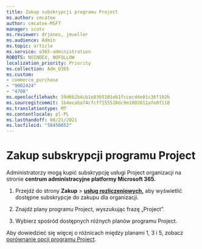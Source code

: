 ```yaml
---
title: Zakup subskrypcji programu Project
ms.author: cmcatee
author: cmcatee-MSFT
manager: scotv
ms.reviewer: drjones, jmueller
ms.audience: Admin
ms.topic: article
ms.service: o365-administration
ROBOTS: NOINDEX, NOFOLLOW
localization_priority: Priority
ms.collection: Adm_O365
ms.custom:
- commerce_purchase
- "9002424"
- "4708"
ms.openlocfilehash: 59d6b2b4cb1e83b5101eb1fccecdde01c36f102b
ms.sourcegitcommit: 1b4ecaba74cfcff155528dc9e1002011afe0f110
ms.translationtype: MT
ms.contentlocale: pl-PL
ms.lasthandoff: 08/21/2021
ms.locfileid: "58450852"
---
```

# <a name="purchase-project-subscription"></a>Zakup subskrypcji programu Project

Administratorzy mogą kupić subskrypcję usługi Project organizacji na stronie **centrum administracyjne platformy Microsoft 365.**

1. Przejdź do strony **Zakup**  >  **[usług rozliczeniowych,](https://admin.microsoft.com/AdminPortal/Home?adminportal=1&msCV=%2BbOQtMNsz0ei8f5z.0.36#/catalog)** aby wyświetlić dostępne subskrypcje do zakupu dla organizacji.

2. Znajdź plany programu Project, wyszukując frazę „Project”.

3. Wybierz spośród dostępnych różnych planów programu Project.

Aby dowiedzieć się więcej o różnicach między planami 1, 3 i 5, zobacz [porównanie opcji programu Project](https://products.office.com/project/compare-microsoft-project-management-software?tab=1&OCID=AID2000748_SEM_5j2j5X4B&MarinID=5j2j5X4B|78821275986631|%2Bproject%20%2Bo365|bb|c||1261139959949905|kwd-78821311481635:loc-190&lnkd=Bing_O365SMB_App&msclkid=185eccc165db1d3da290924720afcaa4&ef_id=XoY8vgAAAUTu0Bj8:20200402200513:s).

